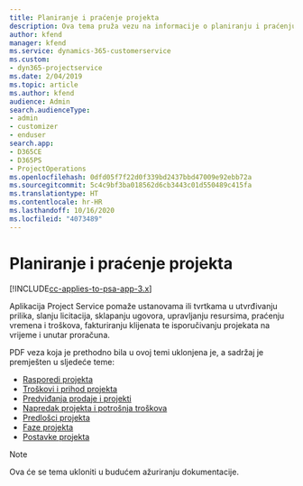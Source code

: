```yaml
---
title: Planiranje i praćenje projekta
description: Ova tema pruža vezu na informacije o planiranju i praćenju u značajci Project Service Automation.
author: kfend
manager: kfend
ms.service: dynamics-365-customerservice
ms.custom:
- dyn365-projectservice
ms.date: 2/04/2019
ms.topic: article
ms.author: kfend
audience: Admin
search.audienceType:
- admin
- customizer
- enduser
search.app:
- D365CE
- D365PS
- ProjectOperations
ms.openlocfilehash: 0dfd05f7f22d0f339bd2437bbd47009e92ebb72a
ms.sourcegitcommit: 5c4c9bf3ba018562d6cb3443c01d550489c415fa
ms.translationtype: HT
ms.contentlocale: hr-HR
ms.lasthandoff: 10/16/2020
ms.locfileid: "4073489"
---
```

# <a name="project-planning-and-tracking"></a>Planiranje i praćenje projekta

[!INCLUDE[cc-applies-to-psa-app-3.x](../../includes/cc-applies-to-psa-app-3x.md)]

Aplikacija Project Service pomaže ustanovama ili tvrtkama u utvrđivanju prilika, slanju licitacija, sklapanju ugovora, upravljanju resursima, praćenju vremena i troškova, fakturiranju klijenata te isporučivanju projekata na vrijeme i unutar proračuna. 

PDF veza koja je prethodno bila u ovoj temi uklonjena je, a sadržaj je premješten u sljedeće teme:

- [Rasporedi projekta](../project-creating.md)
- [Troškovi i prihod projekta](../project-estimating.md)
- [Predviđanja prodaje i projekti](../project-leveraging.md)
- [Napredak projekta i potrošnja troškova](../project-tracking.md)
- [Predlošci projekta](../project-templates.md)
- [Faze projekta](../project-stages.md)
- [Postavke projekta](../project-settings.md)

> [!NOTE]
> Ova će se tema ukloniti u budućem ažuriranju dokumentacije. 

